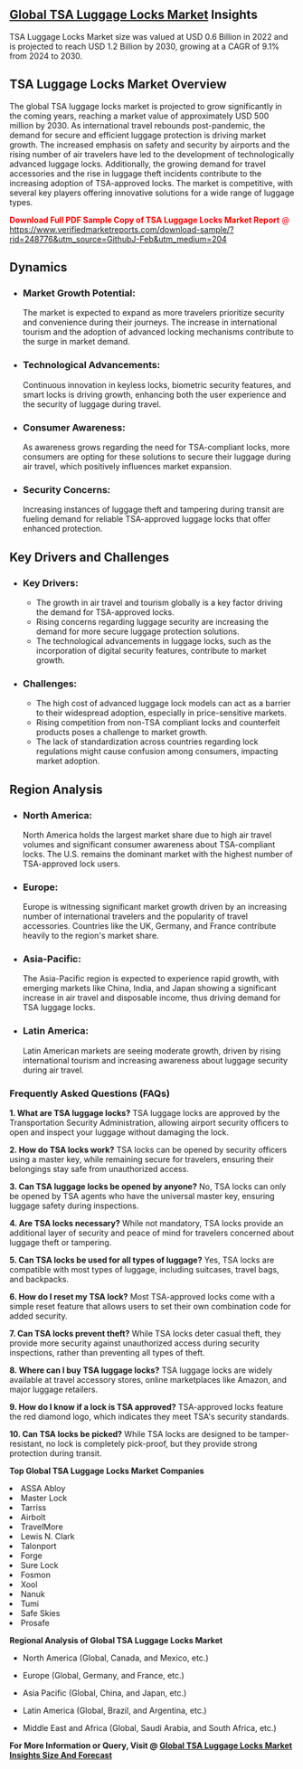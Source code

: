 <h2><a href="https://www.verifiedmarketreports.com/download-sample/?rid=248776&amp;utm_source=GithubJ&amp;utm_medium=204" target="_blank">Global TSA Luggage Locks Market</a> Insights</h2><p>TSA Luggage Locks Market size was valued at USD 0.6 Billion in 2022 and is projected to reach USD 1.2 Billion by 2030, growing at a CAGR of 9.1% from 2024 to 2030.</p><p> <h2>TSA Luggage Locks Market Overview</h2> <p>The global TSA luggage locks market is projected to grow significantly in the coming years, reaching a market value of approximately USD 500 million by 2030. As international travel rebounds post-pandemic, the demand for secure and efficient luggage protection is driving market growth. The increased emphasis on safety and security by airports and the rising number of air travelers have led to the development of technologically advanced luggage locks. Additionally, the growing demand for travel accessories and the rise in luggage theft incidents contribute to the increasing adoption of TSA-approved locks. The market is competitive, with several key players offering innovative solutions for a wide range of luggage types.</p> <p><p><span class=""><span style="color: #ff0000;"><strong>Download Full PDF Sample Copy of TSA Luggage Locks Market Report</strong> @ </span><a href="https://www.verifiedmarketreports.com/download-sample/?rid=248776&amp;utm_source=GithubJ-Feb&amp;utm_medium=204" target="_blank">https://www.verifiedmarketreports.com/download-sample/?rid=248776&amp;utm_source=GithubJ-Feb&amp;utm_medium=204</a></span></p></p> <h2>Dynamics</h2> <ul> <li><h3>Market Growth Potential:</h3> The market is expected to expand as more travelers prioritize security and convenience during their journeys. The increase in international tourism and the adoption of advanced locking mechanisms contribute to the surge in market demand.</li> <li><h3>Technological Advancements:</h3> Continuous innovation in keyless locks, biometric security features, and smart locks is driving growth, enhancing both the user experience and the security of luggage during travel.</li> <li><h3>Consumer Awareness:</h3> As awareness grows regarding the need for TSA-compliant locks, more consumers are opting for these solutions to secure their luggage during air travel, which positively influences market expansion.</li> <li><h3>Security Concerns:</h3> Increasing instances of luggage theft and tampering during transit are fueling demand for reliable TSA-approved luggage locks that offer enhanced protection.</li> </ul> <h2>Key Drivers and Challenges</h2> <ul> <li><h3>Key Drivers:</h3> <ul> <li>The growth in air travel and tourism globally is a key factor driving the demand for TSA-approved locks.</li> <li>Rising concerns regarding luggage security are increasing the demand for more secure luggage protection solutions.</li> <li>The technological advancements in luggage locks, such as the incorporation of digital security features, contribute to market growth.</li> </ul> </li> <li><h3>Challenges:</h3> <ul> <li>The high cost of advanced luggage lock models can act as a barrier to their widespread adoption, especially in price-sensitive markets.</li> <li>Rising competition from non-TSA compliant locks and counterfeit products poses a challenge to market growth.</li> <li>The lack of standardization across countries regarding lock regulations might cause confusion among consumers, impacting market adoption.</li> </ul> </li> </ul> <h2>Region Analysis</h2> <ul> <li><h3>North America:</h3> North America holds the largest market share due to high air travel volumes and significant consumer awareness about TSA-compliant locks. The U.S. remains the dominant market with the highest number of TSA-approved lock users.</li> <li><h3>Europe:</h3> Europe is witnessing significant market growth driven by an increasing number of international travelers and the popularity of travel accessories. Countries like the UK, Germany, and France contribute heavily to the region's market share.</li> <li><h3>Asia-Pacific:</h3> The Asia-Pacific region is expected to experience rapid growth, with emerging markets like China, India, and Japan showing a significant increase in air travel and disposable income, thus driving demand for TSA luggage locks.</li> <li><h3>Latin America:</h3> Latin American markets are seeing moderate growth, driven by rising international tourism and increasing awareness about luggage security during air travel.</li> </ul> <h3>Frequently Asked Questions (FAQs)</h3> <p><strong>1. What are TSA luggage locks?</strong> TSA luggage locks are approved by the Transportation Security Administration, allowing airport security officers to open and inspect your luggage without damaging the lock.</p> <p><strong>2. How do TSA locks work?</strong> TSA locks can be opened by security officers using a master key, while remaining secure for travelers, ensuring their belongings stay safe from unauthorized access.</p> <p><strong>3. Can TSA luggage locks be opened by anyone?</strong> No, TSA locks can only be opened by TSA agents who have the universal master key, ensuring luggage safety during inspections.</p> <p><strong>4. Are TSA locks necessary?</strong> While not mandatory, TSA locks provide an additional layer of security and peace of mind for travelers concerned about luggage theft or tampering.</p> <p><strong>5. Can TSA locks be used for all types of luggage?</strong> Yes, TSA locks are compatible with most types of luggage, including suitcases, travel bags, and backpacks.</p> <p><strong>6. How do I reset my TSA lock?</strong> Most TSA-approved locks come with a simple reset feature that allows users to set their own combination code for added security.</p> <p><strong>7. Can TSA locks prevent theft?</strong> While TSA locks deter casual theft, they provide more security against unauthorized access during security inspections, rather than preventing all types of theft.</p> <p><strong>8. Where can I buy TSA luggage locks?</strong> TSA luggage locks are widely available at travel accessory stores, online marketplaces like Amazon, and major luggage retailers.</p> <p><strong>9. How do I know if a lock is TSA approved?</strong> TSA-approved locks feature the red diamond logo, which indicates they meet TSA's security standards.</p> <p><strong>10. Can TSA locks be picked?</strong> While TSA locks are designed to be tamper-resistant, no lock is completely pick-proof, but they provide strong protection during transit.</p> </p><p><strong>Top Global TSA Luggage Locks Market Companies</strong></p><div data-test-id=""><p><li>ASSA Abloy</li><li> Master Lock</li><li> Tarriss</li><li> Airbolt</li><li> TravelMore</li><li> Lewis N. Clark</li><li> Talonport</li><li> Forge</li><li> Sure Lock</li><li> Fosmon</li><li> Xool</li><li> Nanuk</li><li> Tumi</li><li> Safe Skies</li><li> Prosafe</li></p><div><strong>Regional Analysis of&nbsp;Global TSA Luggage Locks Market</strong></div><ul><li dir="ltr"><p dir="ltr">North America&nbsp;(Global, Canada, and Mexico, etc.)</p></li><li dir="ltr"><p dir="ltr">Europe (Global, Germany, and France, etc.)</p></li><li dir="ltr"><p dir="ltr">Asia Pacific&nbsp;(Global, China, and Japan, etc.)</p></li><li dir="ltr"><p dir="ltr">Latin America&nbsp;(Global, Brazil, and Argentina, etc.)</p></li><li dir="ltr">Middle East and Africa&nbsp;(Global, Saudi Arabia, and South Africa, etc.)</li></ul><p><strong>For More Information or Query, Visit @&nbsp;</strong><strong><a href="https://www.verifiedmarketreports.com/product/tsa-luggage-locks-market/?utm_source=GithubJ&amp;utm_medium=204" target="_blank">Global TSA Luggage Locks Market Insights Size And Forecast</a></strong></p></div>

